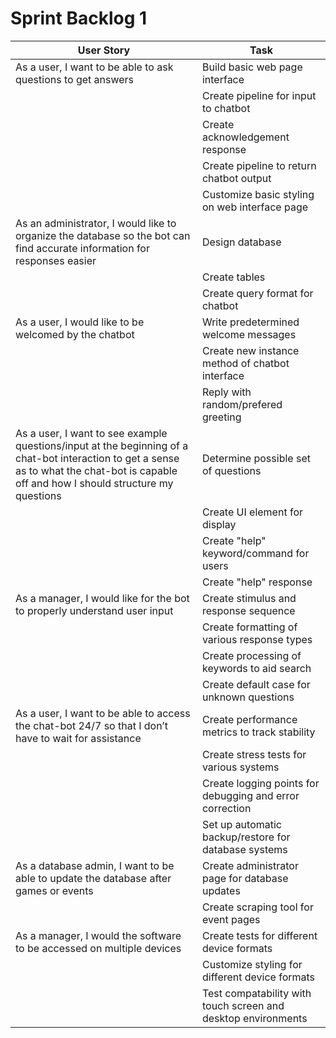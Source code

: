 # Sprint Backlog 1

| User Story | Task |
| --- | --- |
| As a user, I want to be able to ask questions to get answers | Build basic web page interface |
|   | Create pipeline for input to chatbot |
|   | Create acknowledgement response |
|   | Create pipeline to return chatbot output |
|   | Customize basic styling on web interface page |
| As an administrator, I would like to organize the database so the bot can find accurate information for responses easier | Design database |
|   | Create tables |
|   | Create query format for chatbot |
| As a user, I would like to be welcomed by the chatbot | Write predetermined welcome messages |
|   | Create new instance method of chatbot interface |
|   | Reply with random/prefered greeting |
| As a user, I want to see example questions/input at the beginning of a chat-bot interaction to get a sense as to what the chat-bot is capable off and how I should structure my questions | Determine possible set of questions |
|   | Create UI element for display |
|   | Create "help" keyword/command for users |
|   | Create "help" response |
| As a manager, I would like for the bot to properly understand user input | Create stimulus and response sequence |
|   | Create formatting of various response types |
|   | Create processing of keywords to aid search |
|   | Create default case for unknown questions |
| As a user, I want to be able to access the chat-bot 24/7 so that I don’t have to wait for assistance | Create performance metrics to track stability |
|   | Create stress tests for various systems |
|   | Create logging points for debugging and error correction |
|   | Set up automatic backup/restore for database systems |
| As a database admin, I want to be able to update the database after games or events | Create administrator page for database updates |
|   | Create scraping tool for event pages |
| As a manager, I would the software to be accessed on multiple devices | Create tests for different device formats |
|   | Customize styling for different device formats |
|   | Test compatability with touch screen and desktop environments |
